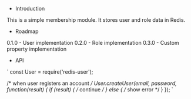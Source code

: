 - Introduction

This is a simple membership module. It stores user and role data in Redis.

- Roadmap

0.1.0 - User implementation
0.2.0 - Role implementation
0.3.0 - Custom property implementation

- API

`
const User = require('redis-user');

/* when user registers an account */
User.createUser(email, password, function(result) {
    if (result) {
        /* continue */
    } else {
        /* show error */
    }
});
`
